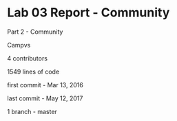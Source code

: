 # Lab 03 Report - Community

Part 2 - Community

Campvs

4 contributors

1549 lines of code

first commit - Mar 13, 2016

last commit - May 12, 2017

1 branch - master

